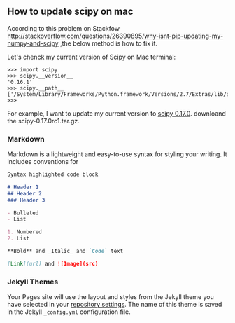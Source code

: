 ## How to update scipy on mac 

According to this problem on Stackfow http://stackoverflow.com/questions/26390895/why-isnt-pip-updating-my-numpy-and-scipy ,the below method is how to fix it.

Let's chenck my current version of Scipy on Mac terminal:

```
>>> import scipy
>>> scipy.__version__
'0.16.1'
>>> scipy.__path__
['/System/Library/Frameworks/Python.framework/Versions/2.7/Extras/lib/python/scipy']
>>> 

```
For example, I want to update my current version to [scipy 0.17.0](https://github.com/scipy/scipy/releases?after=v0.17.0rc2).
downloand the scipy-0.17.0rc1.tar.gz. 



### Markdown

Markdown is a lightweight and easy-to-use syntax for styling your writing. It includes conventions for

```markdown
Syntax highlighted code block

# Header 1
## Header 2
### Header 3

- Bulleted
- List

1. Numbered
2. List

**Bold** and _Italic_ and `Code` text

[Link](url) and ![Image](src)
```


### Jekyll Themes

Your Pages site will use the layout and styles from the Jekyll theme you have selected in your [repository settings](https://github.com/qrslrhko/chiaoyswebsite/settings). The name of this theme is saved in the Jekyll `_config.yml` configuration file.


